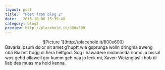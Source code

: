 ```yaml
---
layout: post
title:  "Post from blog 2"
date:   2015-10-06 15:39:40
category: blog2
preview: http://placehold.it/300x300
---
```

<center>
![Picture 1](http://placehold.it/800x600)
</center>
Bavaria ipsum dolor sit amet g’hupft wia gsprunga wolln dringma aweng oba Biazelt hogg di hera helfgod. Sog i hawadere midananda nomoi a bissal wos gehd ollaweil gor kumm geh naa jo leck mi, Xaver: Weiznglasl i hob di liab des muas ma hoid kenna.
